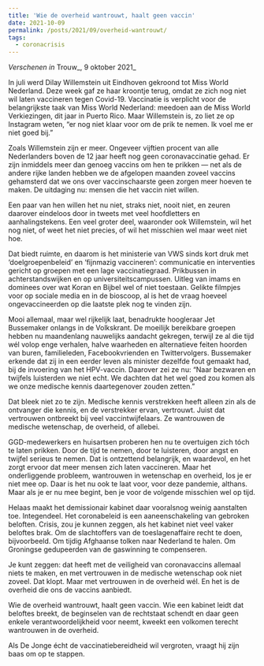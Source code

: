 ```yaml
---
title: 'Wie de overheid wantrouwt, haalt geen vaccin'
date: 2021-10-09
permalink: /posts/2021/09/overheid-wantrouwt/
tags:
  - coronacrisis
---
```


_Verschenen in_ Trouw_, 9 oktober 2021_

In juli werd Dilay Willemstein uit Eindhoven gekroond tot Miss World Nederland. Deze week gaf ze haar kroontje terug, omdat ze zich nog niet wil laten vaccineren tegen Covid-19. Vaccinatie is verplicht voor de belangrijkste taak van Miss World Nederland: meedoen aan de Miss World Verkiezingen, dit jaar in Puerto Rico. Maar Willemstein is, zo liet ze op Instagram weten, “er nog niet klaar voor om de prik te nemen. Ik voel me er niet goed bij.”

Zoals Willemstein zijn er meer. Ongeveer vijftien procent van alle Nederlanders boven de 12 jaar heeft nog geen coronavaccinatie gehad. Er zijn inmiddels meer dan genoeg vaccins om hen te prikken — net als de andere rijke landen hebben we de afgelopen maanden zoveel vaccins gehamsterd dat we ons over vaccinschaarste geen zorgen meer hoeven te maken. De uitdaging nu: mensen die het vaccin niet willen.

Een paar van hen willen het nu niet, straks niet, nooit niet, en zeuren daarover eindeloos door in tweets met veel hoofdletters en aanhalingstekens. Een veel groter deel, waaronder ook Willemstein, wil het nog niet, of weet het niet precies, of wil het misschien wel maar weet niet hoe.

Dat biedt ruimte, en daarom is het ministerie van VWS sinds kort druk met ‘doelgroepenbeleid’ en ‘fijnmazig vaccineren’: communicatie en interventies gericht op groepen met een lage vaccinatiegraad. Prikbussen in achterstandswijken en op universiteitscampussen. Uitleg van imams en dominees over wat Koran en Bijbel wel of niet toestaan. Gelikte filmpjes voor op sociale media en in de bioscoop, al is het de vraag hoeveel ongevaccineerden op die laatste plek nog te vinden zijn.

Mooi allemaal, maar wel rijkelijk laat, benadrukte hoogleraar Jet Bussemaker onlangs in de Volkskrant. De moeilijk bereikbare groepen hebben nu maandenlang nauwelijks aandacht gekregen, terwijl ze al die tijd wél volop enge verhalen, halve waarheden en alternatieve feiten hoorden van buren, familieleden, Facebookvrienden en Twittervolgers. Bussemaker erkende dat zij in een eerder leven als minister dezelfde fout gemaakt had, bij de invoering van het HPV-vaccin. Daarover zei ze nu: “Naar bezwaren en twijfels luisterden we niet echt. We dachten dat het wel goed zou komen als we onze medische kennis daartegenover zouden zetten.”

Dat bleek niet zo te zijn. Medische kennis verstrekken heeft alleen zin als de ontvanger die kennis, en de verstrekker ervan, vertrouwt. Juist dat vertrouwen ontbreekt bij veel vaccintwijfelaars. Ze wantrouwen de medische wetenschap, de overheid, of allebei.

GGD-medewerkers en huisartsen proberen hen nu te overtuigen zich tóch te laten prikken. Door de tijd te nemen, door te luisteren, door angst en twijfel serieus te nemen. Dat is ontzettend belangrijk, en waardevol, en het zorgt ervoor dat meer mensen zich laten vaccineren. Maar het onderliggende probleem, wantrouwen in wetenschap en overheid, los je er niet mee op. Daar is het nu ook te laat voor, voor deze pandemie, althans. Maar als je er nu mee begint, ben je voor de volgende misschien wel op tijd.

Helaas maakt het demissionair kabinet daar vooralsnog weinig aanstalten toe. Integendeel. Het coronabeleid is een aaneenschakeling van gebroken beloften. Crisis, zou je kunnen zeggen, als het kabinet niet veel vaker beloftes brak. Om de slachtoffers van de toeslagenaffaire recht te doen, bijvoorbeeld. Om tijdig Afghaanse tolken naar Nederland te halen. Om Groningse gedupeerden van de gaswinning te compenseren.

Je kunt zeggen: dat heeft met de veiligheid van coronavaccins allemaal niets te maken, en met vertrouwen in de medische wetenschap ook niet zoveel. Dat klopt. Maar met vertrouwen in de overheid wél. En het is de overheid die ons de vaccins aanbiedt.

Wie de overheid wantrouwt, haalt geen vaccin. Wie een kabinet leidt dat beloftes breekt, de beginselen van de rechtstaat schendt en daar geen enkele verantwoordelijkheid voor neemt, kweekt een volkomen terecht wantrouwen in de overheid.

Als De Jonge écht de vaccinatiebereidheid wil vergroten, vraagt hij zijn baas om op te stappen.
